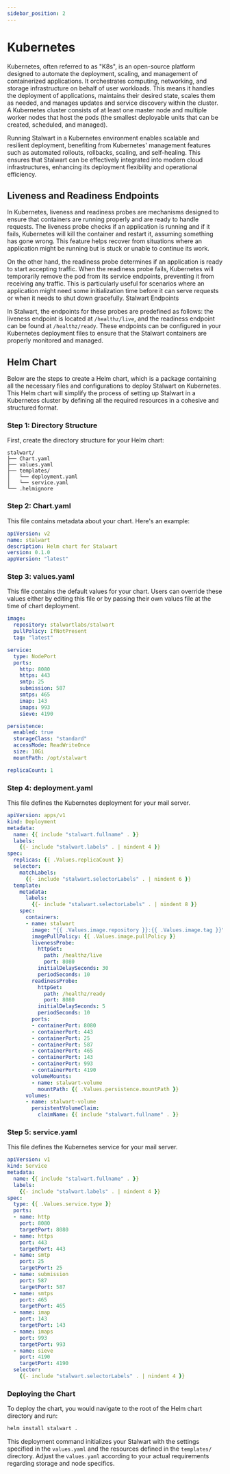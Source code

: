 ```yaml
---
sidebar_position: 2
---
```


# Kubernetes

Kubernetes, often referred to as "K8s", is an open-source platform designed to automate the deployment, scaling, and management of containerized applications. It orchestrates computing, networking, and storage infrastructure on behalf of user workloads. This means it handles the deployment of applications, maintains their desired state, scales them as needed, and manages updates and service discovery within the cluster. A Kubernetes cluster consists of at least one master node and multiple worker nodes that host the pods (the smallest deployable units that can be created, scheduled, and managed).

Running Stalwart in a Kubernetes environment enables scalable and resilient deployment, benefiting from Kubernetes' management features such as automated rollouts, rollbacks, scaling, and self-healing. This ensures that Stalwart can be effectively integrated into modern cloud infrastructures, enhancing its deployment flexibility and operational efficiency.

## Liveness and Readiness Endpoints

In Kubernetes, liveness and readiness probes are mechanisms designed to ensure that containers are running properly and are ready to handle requests. The liveness probe checks if an application is running and if it fails, Kubernetes will kill the container and restart it, assuming something has gone wrong. This feature helps recover from situations where an application might be running but is stuck or unable to continue its work.

On the other hand, the readiness probe determines if an application is ready to start accepting traffic. When the readiness probe fails, Kubernetes will temporarily remove the pod from its service endpoints, preventing it from receiving any traffic. This is particularly useful for scenarios where an application might need some initialization time before it can serve requests or when it needs to shut down gracefully.
Stalwart Endpoints

In Stalwart, the endpoints for these probes are predefined as follows: the liveness endpoint is located at `/healthz/live`, and the readiness endpoint can be found at `/healthz/ready`. These endpoints can be configured in your Kubernetes deployment files to ensure that the Stalwart containers are properly monitored and managed.

## Helm Chart

Below are the steps to create a Helm chart, which is a package containing all the necessary files and configurations to deploy Stalwart on Kubernetes. This Helm chart will simplify the process of setting up Stalwart in a Kubernetes cluster by defining all the required resources in a cohesive and structured format.

### Step 1: Directory Structure

First, create the directory structure for your Helm chart:

```
stalwart/
├── Chart.yaml
├── values.yaml
├── templates/
│   └── deployment.yaml
│   └── service.yaml
└── .helmignore
```

### Step 2: Chart.yaml

This file contains metadata about your chart. Here's an example:

```yaml
apiVersion: v2
name: stalwart
description: Helm chart for Stalwart
version: 0.1.0
appVersion: "latest"
```

### Step 3: values.yaml

This file contains the default values for your chart. Users can override these values either by editing this file or by passing their own values file at the time of chart deployment.

```yaml
image:
  repository: stalwartlabs/stalwart
  pullPolicy: IfNotPresent
  tag: "latest"

service:
  type: NodePort
  ports:
    http: 8080
    https: 443
    smtp: 25
    submission: 587
    smtps: 465
    imap: 143
    imaps: 993
    sieve: 4190

persistence:
  enabled: true
  storageClass: "standard"
  accessMode: ReadWriteOnce
  size: 10Gi
  mountPath: /opt/stalwart

replicaCount: 1
```

### Step 4: deployment.yaml

This file defines the Kubernetes deployment for your mail server.

```yaml
apiVersion: apps/v1
kind: Deployment
metadata:
  name: {{ include "stalwart.fullname" . }}
  labels:
    {{- include "stalwart.labels" . | nindent 4 }}
spec:
  replicas: {{ .Values.replicaCount }}
  selector:
    matchLabels:
      {{- include "stalwart.selectorLabels" . | nindent 6 }}
  template:
    metadata:
      labels:
        {{- include "stalwart.selectorLabels" . | nindent 8 }}
    spec:
      containers:
      - name: stalwart
        image: "{{ .Values.image.repository }}:{{ .Values.image.tag }}"
        imagePullPolicy: {{ .Values.image.pullPolicy }}
        livenessProbe:
          httpGet:
            path: /healthz/live
            port: 8080
          initialDelaySeconds: 30
          periodSeconds: 10
        readinessProbe:
          httpGet:
            path: /healthz/ready
            port: 8080
          initialDelaySeconds: 5
          periodSeconds: 10        
        ports:
        - containerPort: 8080
        - containerPort: 443
        - containerPort: 25
        - containerPort: 587
        - containerPort: 465
        - containerPort: 143
        - containerPort: 993
        - containerPort: 4190
        volumeMounts:
        - name: stalwart-volume
          mountPath: {{ .Values.persistence.mountPath }}
      volumes:
      - name: stalwart-volume
        persistentVolumeClaim:
          claimName: {{ include "stalwart.fullname" . }}
```

### Step 5: service.yaml

This file defines the Kubernetes service for your mail server.

```yaml
apiVersion: v1
kind: Service
metadata:
  name: {{ include "stalwart.fullname" . }}
  labels:
    {{- include "stalwart.labels" . | nindent 4 }}
spec:
  type: {{ .Values.service.type }}
  ports:
  - name: http
    port: 8080
    targetPort: 8080
  - name: https
    port: 443
    targetPort: 443
  - name: smtp
    port: 25
    targetPort: 25
  - name: submission
    port: 587
    targetPort: 587
  - name: smtps
    port: 465
    targetPort: 465
  - name: imap
    port: 143
    targetPort: 143
  - name: imaps
    port: 993
    targetPort: 993
  - name: sieve
    port: 4190
    targetPort: 4190
  selector:
    {{- include "stalwart.selectorLabels" . | nindent 4 }}
```

### Deploying the Chart

To deploy the chart, you would navigate to the root of the Helm chart directory and run:

```sh
helm install stalwart .
```

This deployment command initializes your Stalwart with the settings specified in the `values.yaml` and the resources defined in the `templates/` directory. Adjust the `values.yaml` according to your actual requirements regarding storage and node specifics.
